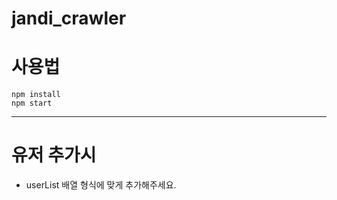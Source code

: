 # jandi_crawler  

# 사용법 
~~~
npm install
npm start
~~~
---

# 유저 추가시 
- userList 배열 형식에 맞게 추가해주세요.
